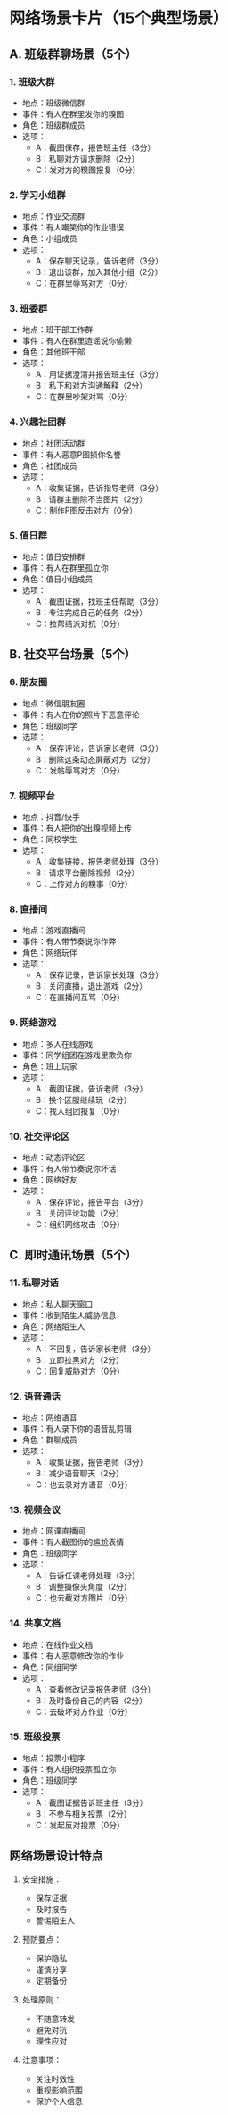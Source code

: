 # 网络场景卡片（15个典型场景）

## A. 班级群聊场景（5个）

### 1. 班级大群
- 地点：班级微信群
- 事件：有人在群里发你的糗图
- 角色：班级群成员
- 选项：
  - A：截图保存，报告班主任（3分）
  - B：私聊对方请求删除（2分）
  - C：发对方的糗图报复（0分）

### 2. 学习小组群
- 地点：作业交流群
- 事件：有人嘲笑你的作业错误
- 角色：小组成员
- 选项：
  - A：保存聊天记录，告诉老师（3分）
  - B：退出该群，加入其他小组（2分）
  - C：在群里辱骂对方（0分）

### 3. 班委群
- 地点：班干部工作群
- 事件：有人在群里造谣说你偷懒
- 角色：其他班干部
- 选项：
  - A：用证据澄清并报告班主任（3分）
  - B：私下和对方沟通解释（2分）
  - C：在群里吵架对骂（0分）

### 4. 兴趣社团群
- 地点：社团活动群
- 事件：有人恶意P图损你名誉
- 角色：社团成员
- 选项：
  - A：收集证据，告诉指导老师（3分）
  - B：请群主删除不当图片（2分）
  - C：制作P图反击对方（0分）

### 5. 值日群
- 地点：值日安排群
- 事件：有人在群里孤立你
- 角色：值日小组成员
- 选项：
  - A：截图证据，找班主任帮助（3分）
  - B：专注完成自己的任务（2分）
  - C：拉帮结派对抗（0分）

## B. 社交平台场景（5个）

### 6. 朋友圈
- 地点：微信朋友圈
- 事件：有人在你的照片下恶意评论
- 角色：班级同学
- 选项：
  - A：保存评论，告诉家长老师（3分）
  - B：删除这条动态屏蔽对方（2分）
  - C：发帖辱骂对方（0分）

### 7. 视频平台
- 地点：抖音/快手
- 事件：有人把你的出糗视频上传
- 角色：同校学生
- 选项：
  - A：收集链接，报告老师处理（3分）
  - B：请求平台删除视频（2分）
  - C：上传对方的糗事（0分）

### 8. 直播间
- 地点：游戏直播间
- 事件：有人带节奏说你作弊
- 角色：网络玩伴
- 选项：
  - A：保存记录，告诉家长处理（3分）
  - B：关闭直播，退出游戏（2分）
  - C：在直播间互骂（0分）

### 9. 网络游戏
- 地点：多人在线游戏
- 事件：同学组团在游戏里欺负你
- 角色：班上玩家
- 选项：
  - A：截图证据，告诉老师（3分）
  - B：换个区服继续玩（2分）
  - C：找人组团报复（0分）

### 10. 社交评论区
- 地点：动态评论区
- 事件：有人带节奏说你坏话
- 角色：网络好友
- 选项：
  - A：保存评论，报告平台（3分）
  - B：关闭评论功能（2分）
  - C：组织网络攻击（0分）

## C. 即时通讯场景（5个）

### 11. 私聊对话
- 地点：私人聊天窗口
- 事件：收到陌生人威胁信息
- 角色：网络陌生人
- 选项：
  - A：不回复，告诉家长老师（3分）
  - B：立即拉黑对方（2分）
  - C：回复威胁对方（0分）

### 12. 语音通话
- 地点：网络语音
- 事件：有人录下你的语音乱剪辑
- 角色：群聊成员
- 选项：
  - A：收集证据，报告老师（3分）
  - B：减少语音聊天（2分）
  - C：也去录对方语音（0分）

### 13. 视频会议
- 地点：网课直播间
- 事件：有人截图你的尴尬表情
- 角色：班级同学
- 选项：
  - A：告诉任课老师处理（3分）
  - B：调整摄像头角度（2分）
  - C：也去截对方图片（0分）

### 14. 共享文档
- 地点：在线作业文档
- 事件：有人恶意修改你的作业
- 角色：同组同学
- 选项：
  - A：查看修改记录报告老师（3分）
  - B：及时备份自己的内容（2分）
  - C：去破坏对方作业（0分）

### 15. 班级投票
- 地点：投票小程序
- 事件：有人组织投票孤立你
- 角色：班级同学
- 选项：
  - A：截图证据告诉班主任（3分）
  - B：不参与相关投票（2分）
  - C：发起反对投票（0分）

## 网络场景设计特点

1. 安全措施：
   - 保存证据
   - 及时报告
   - 警惕陌生人

2. 预防要点：
   - 保护隐私
   - 谨慎分享
   - 定期备份

3. 处理原则：
   - 不随意转发
   - 避免对抗
   - 理性应对

4. 注意事项：
   - 关注时效性
   - 重视影响范围
   - 保护个人信息
